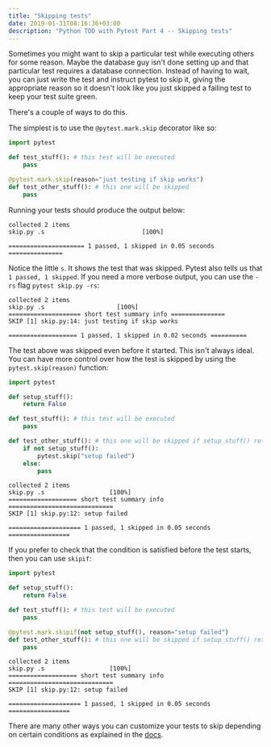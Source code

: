 ```yaml
---
title: "Skipping tests"
date: 2019-01-31T08:16:36+03:00
description: "Python TDD with Pytest Part 4 -- Skipping tests"
---
```


Sometimes you might want to skip a particular test while executing others for some reason. Maybe the database guy isn't done setting up and that particular test requires a database connection. Instead of having to wait, you can just write the test and instruct pytest to skip it, giving the appropriate reason so it doesn't look like you just skipped a failing test to keep your test suite green.

There's a couple of ways to do this. 

<!--more-->

The simplest is to use the `@pytest.mark.skip` decorator like so:

```python
import pytest

def test_stuff(): # this test will be executed
    pass

@pytest.mark.skip(reason="just testing if skip works")
def test_other_stuff(): # this one will be skipped
    pass
```

Running your tests should produce the output below:

```shell
collected 2 items
skip.py .s                           [100%]

===================== 1 passed, 1 skipped in 0.05 seconds ===============
```

Notice the little `s`. It shows the test that was skipped. Pytest also tells us that `1 passed, 1 skipped`. If you need a more verbose output, you can use the `-rs` flag `pytest skip.py -rs`:

```shell
collected 2 items
skip.py .s                    [100%]
==================== short test summary info ===============
SKIP [1] skip.py:14: just testing if skip works

=================== 1 passed, 1 skipped in 0.02 seconds ==========
```

The test above was skipped even before it started. This isn't always ideal. You can have more control over how the test is skipped by using the `pytest.skip(reason)` function:

```python
import pytest

def setup_stuff():
    return False

def test_stuff(): # this test will be executed
    pass

def test_other_stuff(): # this one will be skipped if setup_stuff() returns false
    if not setup_stuff():
        pytest.skip("setup failed")
    else:
        pass
```

```shell
collected 2 items
skip.py .s                  [100%]
=================== short test summary info =============================
SKIP [1] skip.py:12: setup failed

==================== 1 passed, 1 skipped in 0.05 seconds =================
```

If you prefer to check that the condition is satisfied before the test starts, then you can use `skipif`:

```python
import pytest

def setup_stuff():
    return False

def test_stuff(): # this test will be executed
    pass

@pytest.mark.skipif(not setup_stuff(), reason="setup failed")
def test_other_stuff(): # this one will be skipped if setup_stuff() returns false
    pass
```

```shell
collected 2 items
skip.py .s                  [100%]
=================== short test summary info =============================
SKIP [1] skip.py:12: setup failed

==================== 1 passed, 1 skipped in 0.05 seconds =================
```

There are many other ways you can customize your tests to skip depending on certain conditions as explained in the [docs](https://docs.pytest.org/en/latest/skipping.html).
